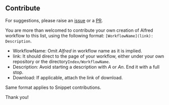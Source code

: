 Contribute
---
For suggestions, please raise an [issue](https://github.com/BaksiLi/AlfredSnippets/issues) or a [PR](https://github.com/BaksiLi/AlfredSnippets/pulls).

You are more than welcomed to contribute your own creation of Alfred workflow to this list, using the following format: `[WorkflowName](link): Description`.

- WorkflowName: Omit *Alfred* in workflow name as it is implied.
- link: It should direct to the page of your workflow, either under your own repository or  the directory`Index/WorkflowName`. 
- Description: Avoid starting a description with *A* or *An*. End it with a full stop.
- Download: If applicable, attach the link of download.

Same format applies to Snippet contributions.

Thank you!